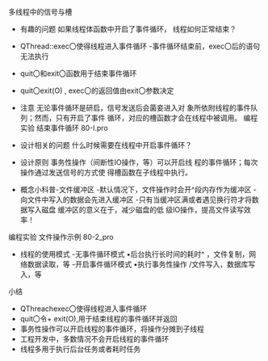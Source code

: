 多线程中的信号与槽
- 有趣的问题
如果线程体函数中开启了事件循环，
线程如何正常结束？

-  QThread::exec〇使得线程进入事件循环
-事件循环结束前，exec〇后的语句无法执行
- quit〇和exit〇函数用于结束事件循环
- quit〇exit(O) , exec〇的返回值甶exit〇参数决定

- 注意
无论事件循环是研启，信号发送后会菌妾进入对
象所依附线程的事件队列；然而，只有开启了事件
循环，对应的槽函数才会在线程中被调用。
编程实验 结束事件循环 80-l.pro

- 设计相关的问题
什么时候需要在线程中开启事件循环？

- 设计原则
事务性操作（间断性IO操作，等）可以开启线
程的事件循环；每次操作通过发送信号的方式使
得槽函数在子线程中执行。

- 概念小科普-文件缓冲区
-默认情况下，文件操作时会开^段内存作为缓冲区
-向文件中写入的数据会先进入缓冲区
-只有当缓冲区满或者遇见换行符才将数据写入磁盘
缓冲区的意义在于，减少磁盘的低
级IO操作，提高文件读写效率！

编程实验 文件操作示例 80-2_pro

-  线程的使用模式
-无事件循环模式
•后台执行长时间的耗时^
，文件复制，网络数据读取，等
-开启事件循环模式
•执行事务性操作
/文件写入，数据库写入，等

小结
-  QThreachexec〇使得线程进入事件循环
-  quit〇令+ exit(O),用于结束线程的事件循环并返回
- 事务性操作可以开启线程的事件循环，将操作分摊到子线程
- 工程开发中，多数情况不会开启线程的事件循环
- 线程多用于执行后台任务或者耗时任务